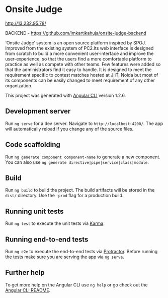 # Onsite Judge

http://13.232.95.78/

BACKEND - https://github.com/imkartikahuja/onsite-judge-backend

‘Onsite Judge’ system is an open source platform inspired by SPOJ. Improved from the existing system of PC2.Its web interface is designed from scratch to build a more convenient user-interface and improve the user-experience, so that the users find a more comfortable platform to practice as well as compete with other teams. Few features were added so that the administrators find it easy to handle. It is designed to meet the requirement specific to contest matches hosted at JIIT, Noida but most of its components can be easily changed to meet requirement of any other organization.

This project was generated with [Angular CLI](https://github.com/angular/angular-cli) version 1.2.6.

## Development server

Run `ng serve` for a dev server. Navigate to `http://localhost:4200/`. The app will automatically reload if you change any of the source files.

## Code scaffolding

Run `ng generate component component-name` to generate a new component. You can also use `ng generate directive|pipe|service|class|module`.

## Build

Run `ng build` to build the project. The build artifacts will be stored in the `dist/` directory. Use the `-prod` flag for a production build.

## Running unit tests

Run `ng test` to execute the unit tests via [Karma](https://karma-runner.github.io).

## Running end-to-end tests

Run `ng e2e` to execute the end-to-end tests via [Protractor](http://www.protractortest.org/).
Before running the tests make sure you are serving the app via `ng serve`.

## Further help

To get more help on the Angular CLI use `ng help` or go check out the [Angular CLI README](https://github.com/angular/angular-cli/blob/master/README.md).
